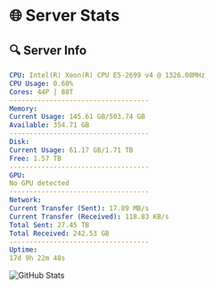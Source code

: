 # 🌐 Server Stats
## 🔍 Server Info
```yaml
CPU: Intel(R) Xeon(R) CPU E5-2699 v4 @ 1326.08MHz
CPU Usage: 0.60%
Cores: 44P | 88T
-----------------------------------
Memory:
Current Usage: 145.61 GB/503.74 GB
Available: 354.71 GB
-----------------------------------
Disk:
Current Usage: 61.17 GB/1.71 TB
Free: 1.57 TB
-----------------------------------
GPU:
No GPU detected
-----------------------------------
Network:
Current Transfer (Sent): 17.89 MB/s
Current Transfer (Received): 118.83 KB/s
Total Sent: 27.45 TB
Total Received: 242.53 GB
-----------------------------------
Uptime:
17d 9h 22m 48s
```
![GitHub Stats](https://img.shields.io/badge/Updated-2025-03-25_06:45:37-blue)